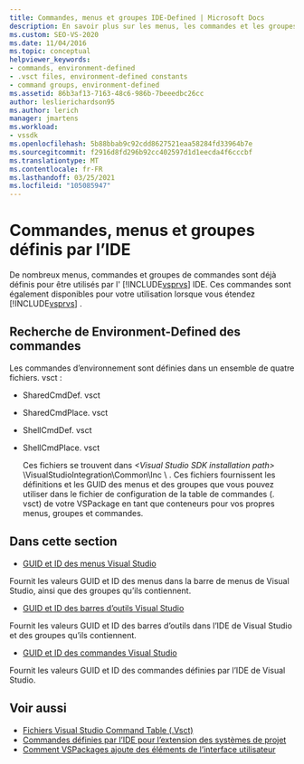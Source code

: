 ```yaml
---
title: Commandes, menus et groupes IDE-Defined | Microsoft Docs
description: En savoir plus sur les menus, les commandes et les groupes de commandes, qui sont définis dans l’environnement de développement intégré (IDE) de Visual Studio.
ms.custom: SEO-VS-2020
ms.date: 11/04/2016
ms.topic: conceptual
helpviewer_keywords:
- commands, environment-defined
- .vsct files, environment-defined constants
- command groups, environment-defined
ms.assetid: 86b3af13-7163-48c6-986b-7beeedbc26cc
author: leslierichardson95
ms.author: lerich
manager: jmartens
ms.workload:
- vssdk
ms.openlocfilehash: 5b88bbab9c92cdd8627521eaa58284fd33964b7e
ms.sourcegitcommit: f2916d8fd296b92cc402597d1d1eecda4f6cccbf
ms.translationtype: MT
ms.contentlocale: fr-FR
ms.lasthandoff: 03/25/2021
ms.locfileid: "105085947"
---
```

# <a name="ide-defined-commands-menus-and-groups"></a>Commandes, menus et groupes définis par l’IDE
De nombreux menus, commandes et groupes de commandes sont déjà définis pour être utilisés par l' [!INCLUDE[vsprvs](../../code-quality/includes/vsprvs_md.md)] IDE. Ces commandes sont également disponibles pour votre utilisation lorsque vous étendez [!INCLUDE[vsprvs](../../code-quality/includes/vsprvs_md.md)] .

## <a name="finding-environment-defined-commands"></a>Recherche de Environment-Defined des commandes
 Les commandes d’environnement sont définies dans un ensemble de quatre fichiers. vsct :

- SharedCmdDef. vsct

- SharedCmdPlace. vsct

- ShellCmdDef. vsct

- ShellCmdPlace. vsct

  Ces fichiers se trouvent dans *\<Visual Studio SDK installation path>* \VisualStudioIntegration\Common\Inc \\ . Ces fichiers fournissent les définitions et les GUID des menus et des groupes que vous pouvez utiliser dans le fichier de configuration de la table de commandes (. vsct) de votre VSPackage en tant que conteneurs pour vos propres menus, groupes et commandes.

## <a name="in-this-section"></a>Dans cette section
- [GUID et ID des menus Visual Studio](../../extensibility/internals/guids-and-ids-of-visual-studio-menus.md)

 Fournit les valeurs GUID et ID des menus dans la barre de menus de Visual Studio, ainsi que des groupes qu’ils contiennent.

- [GUID et ID des barres d’outils Visual Studio](../../extensibility/internals/guids-and-ids-of-visual-studio-toolbars.md)

 Fournit les valeurs GUID et ID des barres d’outils dans l’IDE de Visual Studio et des groupes qu’ils contiennent.

- [GUID et ID des commandes Visual Studio](../../extensibility/internals/guids-and-ids-of-visual-studio-commands.md)

 Fournit les valeurs GUID et ID des commandes définies par l’IDE de Visual Studio.

## <a name="see-also"></a>Voir aussi
- [Fichiers Visual Studio Command Table (.Vsct)](../../extensibility/internals/visual-studio-command-table-dot-vsct-files.md)
- [Commandes définies par l’IDE pour l’extension des systèmes de projet](../../extensibility/internals/ide-defined-commands-for-extending-project-systems.md)
- [Comment VSPackages ajoute des éléments de l’interface utilisateur](../../extensibility/internals/how-vspackages-add-user-interface-elements.md)
